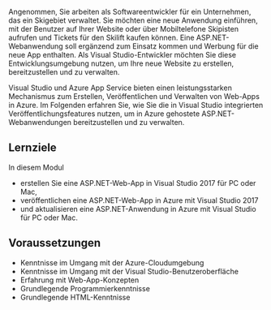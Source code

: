 Angenommen, Sie arbeiten als Softwareentwickler für ein Unternehmen, das ein Skigebiet verwaltet. Sie möchten eine neue Anwendung einführen, mit der Benutzer auf Ihrer Website oder über Mobiltelefone Skipisten aufrufen und Tickets für den Skilift kaufen können. Eine ASP.NET-Webanwendung soll ergänzend zum Einsatz kommen und Werbung für die neue App enthalten. Als Visual Studio-Entwickler möchten Sie diese Entwicklungsumgebung nutzen, um Ihre neue Website zu erstellen, bereitzustellen und zu verwalten.

Visual Studio und Azure App Service bieten einen leistungsstarken Mechanismus zum Erstellen, Veröffentlichen und Verwalten von Web-Apps in Azure. Im Folgenden erfahren Sie, wie Sie die in Visual Studio integrierten Veröffentlichungsfeatures nutzen, um in Azure gehostete ASP.NET-Webanwendungen bereitzustellen und zu verwalten.

## <a name="learning-objectives"></a>Lernziele

In diesem Modul
- erstellen Sie eine ASP.NET-Web-App in Visual Studio 2017 für PC oder Mac,
- veröffentlichen eine ASP.NET-Web-App in Azure mit Visual Studio 2017
- und aktualisieren eine ASP.NET-Anwendung in Azure mit Visual Studio für PC oder Mac.

## <a name="prerequisites"></a>Voraussetzungen

- Kenntnisse im Umgang mit der Azure-Cloudumgebung
- Kenntnisse im Umgang mit der Visual Studio-Benutzeroberfläche
- Erfahrung mit Web-App-Konzepten
- Grundlegende Programmierkenntnisse
- Grundlegende HTML-Kenntnisse
